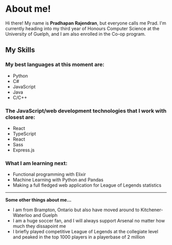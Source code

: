 # About me!

Hi there! My name is <strong>Pradhapan Rajendran</strong>, but everyone calls me Prad. I'm currently heading into my third year of Honours Computer Science 
at the University of Guelph, and I am also enrolled in the Co-op program.

## My Skills
### My best languages at this moment are:
<ul>
  <li>Python</li>
  <li>C#</li>
  <li>JavaScript</li>
  <li>Java</li>
  <li>C/C++</li>
</ul>

### The JavaScript/web development technologies that I work with closest are:
<ul>
  <li>React</li>
  <li>TypeScript</li>
  <li>React</li>
  <li>Sass</li>
  <li>Express.js</li>
</ul>

### What I am learning next:
<ul>
  <li>Functional programming with Elixir</li>
  <li>Machine Learning with Python and Pandas</li>
  <li>Making a full fledged web application for League of Legends statistics</li>
</ul>

<hr>

<strong>Some other things about me...</strong>
<ul>
  <li>I am from Brampton, Ontario but also have moved around to Kitchener-Waterloo and Guelph</li>
  <li>I am a huge soccer fan, and I will always support Arsenal no matter how much they dissapoint me</li>
  <li>I briefly played competitive League of Legends at the collegiate level and peaked in the top 1000 players in a playerbase of 2 million</li>
</ul>



<!---
pradhapanr/pradhapanr is a ✨ special ✨ repository because its `README.md` (this file) appears on your GitHub profile.
You can click the Preview link to take a look at your changes.
--->
